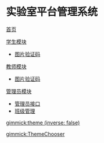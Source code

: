 # 实验室平台管理系统

[首页](index.md)

[学生模块]()

  * [图片验证码](./cmn/captcha.md)

[教师模块]()

  * [图片验证码](./cmn/captcha.md)

[管理员模块]()

  * [管理员接口](./admin/admin.md)
  * [班级管理](./admin/class.md)










[gimmick:theme (inverse: false)](bootstrap)

[gimmick:ThemeChooser](更换主题)

<!-- counter pixel for counting visitors -->
<!-- <img src="http://stats.markdown.io/mdwiki_info.gif" style="display:none;"/> -->

<script type="text/javascript">

  var _gaq = _gaq || [];
  _gaq.push(['_setAccount', 'UA-44627253-1']);
  _gaq.push(['_trackPageview']);

  (function() {
    var ga = document.createElement('script'); ga.type = 'text/javascript'; ga.async = true;
    ga.src = ('https:' == document.location.protocol ? 'https://ssl' : 'http://www') + '.google-analytics.com/ga.js';
    var s = document.getElementsByTagName('script')[0]; s.parentNode.insertBefore(ga, s);
  })();

</script>
